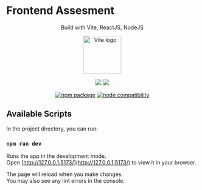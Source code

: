 # Frontend Assesment
<p align="center">
  Build with Vite, ReactJS, NodeJS
</p>

<p align="center">
  <a href="https://vitejs.dev" target="_blank" rel="noopener noreferrer">
    <img width="100" src="https://vitejs.dev/logo.svg" alt="Vite logo">
  </a>
</p>

<p align="center">
  <img src="https://skillicons.dev/icons?i=react&perline=1"/>
  <img src="https://skillicons.dev/icons?i=nodejs&perline=1"/>
</p>

<p align="center">
  <a href="https://npmjs.com/package/vite"><img src="https://img.shields.io/npm/v/vite.svg" alt="npm package"></a>
  <a href="https://nodejs.org/en/about/releases/"><img src="https://img.shields.io/node/v/vite.svg" alt="node compatibility"></a>
</p>

## Available Scripts

In the project directory, you can run:

### `npm run dev`

Runs the app in the development mode.\
Open [http://127.0.0.1:5173/](http://127.0.0.1:5173/) to view it in your browser.

The page will reload when you make changes.\
You may also see any lint errors in the console.



